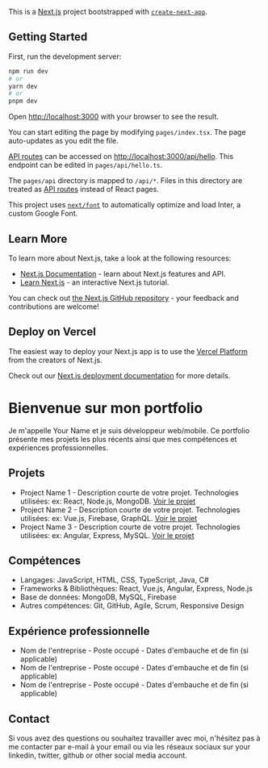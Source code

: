 This is a [Next.js](https://nextjs.org/) project bootstrapped with [`create-next-app`](https://github.com/vercel/next.js/tree/canary/packages/create-next-app).

## Getting Started

First, run the development server:

```bash
npm run dev
# or
yarn dev
# or
pnpm dev
```

Open [http://localhost:3000](http://localhost:3000) with your browser to see the result.

You can start editing the page by modifying `pages/index.tsx`. The page auto-updates as you edit the file.

[API routes](https://nextjs.org/docs/api-routes/introduction) can be accessed on [http://localhost:3000/api/hello](http://localhost:3000/api/hello). This endpoint can be edited in `pages/api/hello.ts`.

The `pages/api` directory is mapped to `/api/*`. Files in this directory are treated as [API routes](https://nextjs.org/docs/api-routes/introduction) instead of React pages.

This project uses [`next/font`](https://nextjs.org/docs/basic-features/font-optimization) to automatically optimize and load Inter, a custom Google Font.

## Learn More

To learn more about Next.js, take a look at the following resources:

- [Next.js Documentation](https://nextjs.org/docs) - learn about Next.js features and API.
- [Learn Next.js](https://nextjs.org/learn) - an interactive Next.js tutorial.

You can check out [the Next.js GitHub repository](https://github.com/vercel/next.js/) - your feedback and contributions are welcome!

## Deploy on Vercel

The easiest way to deploy your Next.js app is to use the [Vercel Platform](https://vercel.com/new?utm_medium=default-template&filter=next.js&utm_source=create-next-app&utm_campaign=create-next-app-readme) from the creators of Next.js.

Check out our [Next.js deployment documentation](https://nextjs.org/docs/deployment) for more details.

Bienvenue sur mon portfolio
===========================

Je m'appelle Your Name et je suis développeur web/mobile. Ce portfolio présente mes projets les plus récents ainsi que mes compétences et expériences professionnelles.

Projets
-------

-   Project Name 1 - Description courte de votre projet. Technologies utilisées: ex: React, Node.js, MongoDB. [Voir le projet](https://chat.openai.com/chat/link-to-project)
-   Project Name 2 - Description courte de votre projet. Technologies utilisées: ex: Vue.js, Firebase, GraphQL. [Voir le projet](https://chat.openai.com/chat/link-to-project)
-   Project Name 3 - Description courte de votre projet. Technologies utilisées: ex: Angular, Express, MySQL. [Voir le projet](https://chat.openai.com/chat/link-to-project)

Compétences
-----------

-   Langages: JavaScript, HTML, CSS, TypeScript, Java, C#
-   Frameworks & Bibliothèques: React, Vue.js, Angular, Express, Node.js
-   Base de données: MongoDB, MySQL, Firebase
-   Autres compétences: Git, GitHub, Agile, Scrum, Responsive Design

Expérience professionnelle
--------------------------

-   Nom de l'entreprise - Poste occupé - Dates d'embauche et de fin (si applicable)
-   Nom de l'entreprise - Poste occupé - Dates d'embauche et de fin (si applicable)
-   Nom de l'entreprise - Poste occupé - Dates d'embauche et de fin (si applicable)

Contact
-------

Si vous avez des questions ou souhaitez travailler avec moi, n'hésitez pas à me contacter par e-mail à your email ou via les réseaux sociaux sur your linkedin, twitter, github or other social media account.

